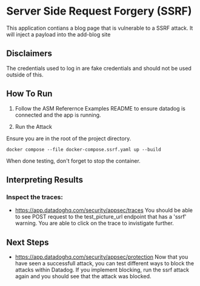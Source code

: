 # Server Side Request Forgery (SSRF)
This application contians a blog page that is vulnerable to a SSRF attack. It will inject a payload into the add-blog site 

## Disclaimers
The credentials used to log in are fake credentials and should not be used outside of this.

## How To Run
1. Follow the ASM Referernce Examples README to ensure datadog is connected and the app is running.

2. Run the Attack
   
Ensure you are in the root of the project directory. 
```
docker compose --file docker-compose.ssrf.yaml up --build
```
When done testing, don't forget to stop the container. 

## Interpreting Results

### Inspect the traces: 
- https://app.datadoghq.com/security/appsec/traces
You should be able to see POST request to the test_picture_url endpoint that has a 'ssrf' warning. You are able to click on the trace to invistigate further.

## Next Steps
- https://app.datadoghq.com/security/appsec/protection
Now that you have seen a successfull attack, you can test different ways to block the attacks within Datadog. If you implement blocking, run the ssrf attack again and you should see that the attack was blocked. 



